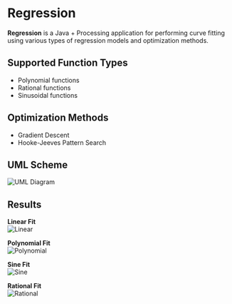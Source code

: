 # Regression

**Regression** is a Java + Processing application for performing curve fitting using various types of regression models and optimization methods.

## Supported Function Types

- Polynomial functions
- Rational functions
- Sinusoidal functions

## Optimization Methods

- Gradient Descent
- Hooke-Jeeves Pattern Search

## UML Scheme

![UML Diagram](https://github.com/user-attachments/assets/b882d001-6899-465d-9b40-7667aa12b46e)

## Results

**Linear Fit**  
![Linear](https://github.com/user-attachments/assets/d185b443-5b9b-41e2-84c7-71856b08a77c)

**Polynomial Fit**  
![Polynomial](https://github.com/user-attachments/assets/862dc2d5-b20d-4c7d-b74c-4ec883e3addc)

**Sine Fit**  
![Sine](https://github.com/user-attachments/assets/69a488a7-b996-4c3d-8b21-68a31b77b870)

**Rational Fit**  
![Rational](https://github.com/user-attachments/assets/0a19a2a6-e4a7-4935-8551-49b85ec3f6ee)
